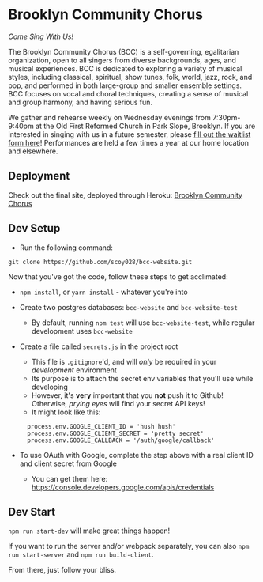 # Brooklyn Community Chorus

_Come Sing With Us!_

The Brooklyn Community Chorus (BCC) is a self-governing, egalitarian organization, open to all singers from diverse backgrounds, ages, and musical experiences. BCC is dedicated to exploring a variety of musical styles, including classical, spiritual, show tunes, folk, world, jazz, rock, and pop, and performed in both large-group and smaller ensemble settings. BCC focuses on vocal and choral techniques, creating a sense of musical and group harmony, and having serious fun.

We gather and rehearse weekly on Wednesday evenings from 7:30pm-9:40pm at the Old First Reformed Church in Park Slope, Brooklyn. If you are interested in singing with us in a future semester, please [fill out the waitlist form here](https://goo.gl/forms/wUYMNkjKZo2PtULP2)! Performances are held a few times a year at our home location and elsewhere.

## Deployment

Check out the final site, deployed through Heroku: [Brooklyn Community Chorus](https://brooklyncommunitychorus.herokuapp.com/)

## Dev Setup

* Run the following command:

```
git clone https://github.com/scoy028/bcc-website.git
```

Now that you've got the code, follow these steps to get acclimated:

* `npm install`, or `yarn install` - whatever you're into
* Create two postgres databases: `bcc-website` and `bcc-website-test`
  * By default, running `npm test` will use `bcc-website-test`, while regular development uses `bcc-website`
* Create a file called `secrets.js` in the project root

  * This file is `.gitignore`'d, and will _only_ be required in your _development_ environment
  * Its purpose is to attach the secret env variables that you'll use while developing
  * However, it's **very** important that you **not** push it to Github! Otherwise, _prying eyes_ will find your secret API keys!
  * It might look like this:

  ```
    process.env.GOOGLE_CLIENT_ID = 'hush hush'
    process.env.GOOGLE_CLIENT_SECRET = 'pretty secret'
    process.env.GOOGLE_CALLBACK = '/auth/google/callback'
  ```

* To use OAuth with Google, complete the step above with a real client ID and client secret from Google
  * You can get them here: https://console.developers.google.com/apis/credentials

## Dev Start

`npm run start-dev` will make great things happen!

If you want to run the server and/or webpack separately, you can also `npm run start-server` and `npm run build-client`.

From there, just follow your bliss.
